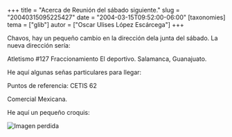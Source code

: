 +++
title = "Acerca de Reunión del sábado siguiente."
slug = "20040315095225427"
date = "2004-03-15T09:52:00-06:00"
[taxonomies]
tema = ["glib"]
autor = ["Oscar Ulises López Escárcega"]
+++

Chavos, hay un pequeño cambio en la dirección dela junta del sábado. La nueva
dirección sería:

Atletismo #127 Fraccionamiento El deportivo. Salamanca, Guanajuato.

He aquí algunas señas particulares para llegar:

<!-- more -->
Puntos de referencia: CETIS 62

Comercial Mexicana.

He aquí un pequeño croquis:

![Imagen perdida](../images/20040315095225427_1.jpg)
